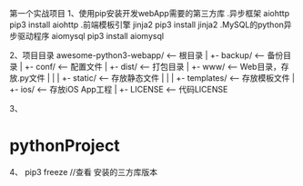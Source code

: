 第一个实战项目
1、使用pip安装开发webApp需要的第三方库
  .异步框架 aiohttp
         pip3 install aiohttp
  .前端模板引擎 jinja2
         pip3 install jinja2
  .MySQL的python异步驱动程序 aiomysql
         pip3 install aiomysql

2、项目目录
awesome-python3-webapp/  <-- 根目录
|
+- backup/               <-- 备份目录
|
+- conf/                 <-- 配置文件
|
+- dist/                 <-- 打包目录
|
+- www/                  <-- Web目录，存放.py文件
|  |
|  +- static/            <-- 存放静态文件
|  |
|  +- templates/         <-- 存放模板文件
|
+- ios/                  <-- 存放iOS App工程
|
+- LICENSE               <-- 代码LICENSE

3、
# pythonProject
4、
pip3 freeze //查看 安装的三方库版本
